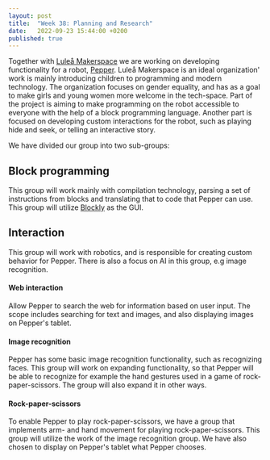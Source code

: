 ```yaml
---
layout: post
title:  "Week 38: Planning and Research"
date:   2022-09-23 15:44:00 +0200
published: true
---
```


Together with [Luleå Makerspace](https://www.luleamakerspace.se/) we are
working on developing functionality for a robot, 
[Pepper](https://www.aldebaran.com/en/pepper). 
Luleå Makerspace is an ideal organization' work is mainly introducing children
to programming and modern technology. The organization focuses on gender equality,
and has as a goal to make girls and young women more welcome in the tech-space.
Part of the project is aiming to make programming on the robot accessible to 
everyone with the help of a block programming language. Another part is focused
on developing custom interactions for the robot, such as playing hide and seek, or
telling an interactive story.

We have divided our group into two sub-groups:

## Block programming

This group will work mainly with compilation technology, parsing
a set of instructions from blocks and translating that to 
code that Pepper can use. This group will utilize 
[Blockly](https://developers.google.com/blockly) as the 
GUI.

## Interaction

This group will work with robotics, and is responsible for creating
custom behavior for Pepper. There is also a focus on AI in this group,
e.g image recognition.

#### Web interaction

Allow Pepper to search the web for 
information based on user input. The scope includes
searching for text and images, and also displaying
images on Pepper's tablet.

#### Image recognition

Pepper has some basic image recognition functionality,
such as recognizing faces. This group will work on expanding functionality, so that Pepper will be able 
to recognize for example the hand gestures used in a game of rock-paper-scissors. The group will also expand it in other ways.

#### Rock-paper-scissors

To enable Pepper to play rock-paper-scissors, we
have a group that implements arm- and hand movement for playing rock-paper-scissors. This group will utilize the work of the image recognition group. We have also chosen to display on Pepper's tablet what Pepper chooses.